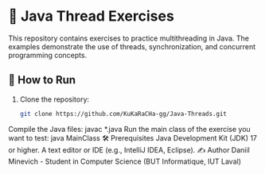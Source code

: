 # 🧵 Java Thread Exercises

This repository contains exercises to practice multithreading in Java. The examples demonstrate the use of threads, synchronization, and concurrent programming concepts.

## 🚀 How to Run
1. Clone the repository:
   ```bash
   git clone https://github.com/KuKaRaCHa-gg/Java-Threads.git
Compile the Java files:
javac *.java
Run the main class of the exercise you want to test:
java MainClass
🛠️ Prerequisites
Java Development Kit (JDK) 17 or higher.
A text editor or IDE (e.g., IntelliJ IDEA, Eclipse).
✍️ Author
Daniil Minevich - Student in Computer Science (BUT Informatique, IUT Laval)
